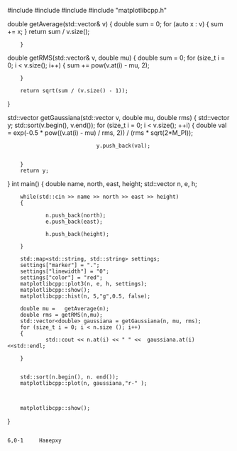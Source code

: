 #include <iostream>
#include <vector>
#include <map>
#include "matplotlibcpp.h"

double getAverage(std::vector<double>&  v)
{
        double sum = 0;
        for (auto x : v)
        {
        sum += x;
        }
        return sum / v.size();

        }

double getRMS(std::vector<double>& v, double mu)
{
        double sum = 0;
        for (size_t i = 0; i < v.size(); i++)
        {
        sum += pow(v.at(i) - mu, 2);

        }

        return sqrt(sum / (v.size() - 1));

}

std::vector<double> getGaussiana(std::vector<double> v, double mu, double rms)
{
        std::vector<double> y;
        std::sort(v.begin(), v.end());
        for (size_t i = 0; i < v.size(); ++i)
        {
                double val = exp(-0.5 * pow((v.at(i) - mu) / rms, 2)) / (rms * sqrt(2*M_PI));

                                y.push_back(val);


        }
        return y;


}
int main()
{
        double name, north, east, height;
        std::vector<double> n, e, h;

        while(std::cin >> name >> north >> east >> height)
        {

                n.push_back(north);
                e.push_back(east);

                h.push_back(height);

        }

        std::map<std::string, std::string> settings;
        settings["marker"] = ".";
        settings["linewidth"] = "0";
        settings["color"] = "red";
        matplotlibcpp::plot3(n, e, h, settings);
        matplotlibcpp::show();
        matplotlibcpp::hist(n, 5,"g",0.5, false);

        double mu =   getAverage(n);
        double rms = getRMS(n,mu);
        std::vector<double> gaussiana = getGaussiana(n, mu, rms);
        for (size_t i = 0; i < n.size (); i++)
        {
                std::cout << n.at(i) << " " <<  gaussiana.at(i) <<std::endl;

        }


        std::sort(n.begin(), n. end());
        matplotlibcpp::plot(n, gaussiana,"r-" );



        matplotlibcpp::show();




}


                                                                                                                                                                                          6,0-1     Наверху

